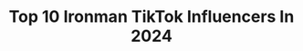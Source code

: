 ---
title: Top 10 Ironman TikTok Influencers In 2024
description: >-
  Find top ironman TikTok influencers in 2024. Most popular hashtags: #ironman #fyp #avengers #marvel.
platform: TikTok
hits: 720
text_top: Identify the most popular TikTok profiles on inBeat.
text_bottom: Our search engine aggregates 720 TikTok influencers like this for you to pitch.
profiles:
  - username: "jadellew"
    fullname: >-
      JadeLlew
    bio: >-
      Xbox:Jadellew PS4:jadellew1 🏵️Anime 🏵️ 🎮Gaming🎮 I am ironman
    location: "United Kingdom"
    followers: 192100
    engagement: 1890
    commentsToLikes: 0.025055
    id: ck8ae4kc19rwi0j78wba8qskq
    verified: false
    hashtags: "#funny, #itried, #oof, #lol"
  - username: "kellerthinks"
    fullname: >-
      justin
    bio: >-
      3x Ironman finisher | Single dad | running, triathlon & mindset tips
    location: "United States"
    followers: 7332
    engagement: 985
    commentsToLikes: 0.120297
    id: ckdhz7tr053k10j23458i7mqs
    verified: false
    hashtags: "#dadlife, #fyi, #foryoupage, #fyp"
  - username: "jeremylynch"
    fullname: >-
      JeremyLynch
    bio: >-
      IRONMAN GIVEAWAY! 👉🏽 https://www.facebook.com/jeremylynchofficial
    location: "United Kingdom"
    followers: 8100000
    engagement: 1535
    commentsToLikes: 0.008352
    id: ck80oftf2hmjc0j78htfiya0f
    verified: true
    hashtags: "#ironman, #relatable, #soccer, #football"
  - username: "mj_gasik"
    fullname: >-
      MJ Gasik
    bio: >-
      Master Triathlon Coach🏊🚴🏃 USAT & Ironman U Certified🎖 #beabetterathlete
    location: "United States"
    followers: 2972
    engagement: 343
    commentsToLikes: 0.070797
    id: ckdhp4rfh175x0j23amwqf3xi
    verified: false
    hashtags: "#triathlon, #triathlontraining, #ironmantri, #swimbikerun"
  - username: "stark_entertainment"
    fullname: >-
      Stark-Entertainment
    bio: >-
      💯 www.stark-entertainment.com 💯 insta: @ironmanlive 💯 FB: @Avengersironlive
    location: "Germany"
    followers: 61100
    engagement: 754
    commentsToLikes: 0.034428
    id: ckcj5xwud5yqm0j23mn07l1w9
    verified: false
    hashtags: "#marvel, #family, #dream, #funny"
  - username: "dailyfitwithnishant"
    fullname: >-
      Nishant Bhardwaj
    bio: >-
      Running & Ironman Coach🥇🏃🚴‍♂️🏊🇮🇳 Follow 4 Science based Fitness
    location: "India"
    followers: 51300
    engagement: 953
    commentsToLikes: 0.003941
    id: ckbwdg2f117ds0j23kmzwk7g3
    verified: false
    hashtags: "#tips, #fitness, #weight, #exercise"
  - username: "wooddesign"
    fullname: >-
      Catalá Design
    bio: >-
      Ironman 70.3 Ironmam 140.5 Team Ironmid 🏊 🚲 🏃
    location: "Mexico"
    followers: 31000
    engagement: 239
    commentsToLikes: 0.014909
    id: ckc8i5d3fbups0j23pujlu41r
    verified: false
    hashtags: "#facebook, #viral, #girls, #shoeschallenge"
  - username: "dianamilagrosco10"
    fullname: >-
      ✨DIANA MILAGROS✨
    bio: >-
      Sígueme en Instagram y YouTube♥️ Código SHEIN: dianamilag (15%)
    location: "Spain"
    followers: 232600
    engagement: 1928
    commentsToLikes: 0.070812
    id: ck9m0yvklciy60j78u7jk2iyt
    verified: false
    hashtags: "#fyp, #makeup, #marvelmakeup, #lentejas"
  - username: "weasleytwinsupremacy"
    fullname: >-
      leah :)
    bio: >-
      one direction marvel harry potter TYSM FOR 16K <33
    location: "United States"
    followers: 16000
    engagement: 2188
    commentsToLikes: 0.063209
    id: cka9t3ycnawld0i78h2m0a01b
    verified: false
    hashtags: "#switchthechobaniflip, #foryou, #avengers, #harrystyles"
  - username: "omgstarks"
    fullname: >-
      adele
    bio: >-
      22 i post my fav dilfs
    location: "United States"
    followers: 43000
    engagement: 2757
    commentsToLikes: 0.049420
    id: ckcem0nknw4az0j235j7eytim
    verified: false
    hashtags: "#tonystark, #cevans, #avengers, #hotch"
---